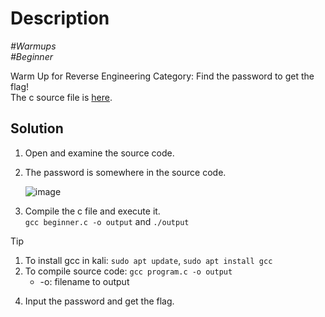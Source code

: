 # Description

_#Warmups_<br>
_#Beginner_<br>

Warm Up for Reverse Engineering Category: Find the password to get the flag!<br>
The c source file is [here](../beginner.c).

## Solution

1. Open and examine the source code.
2. The password is somewhere in the source code.<br>

   ![image](https://github.com/user-attachments/assets/b93edd98-15ef-4870-b40a-ea201d81368a)

3. Compile the c file and execute it.<br>
   `gcc beginner.c -o output` and `./output`

> [!TIP]
> 1. To install gcc in kali: `sudo apt update`, `sudo apt install gcc`<br>
> 2. To compile source code: `gcc program.c -o output`<br>
>    - -o: filename to output
   
4. Input the password and get the flag.
